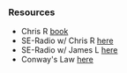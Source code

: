 
### Resources

* Chris R [book](https://www.amazon.com/Microservices-Patterns-examples-Chris-Richardson/dp/1617294543/ref=sr_1_1)
* SE-Radio w/ Chris R [here](https://www.se-radio.net/2019/06/episode-370-chris-richardson-on-microservice-patterns/)
* SE-Radio w/ James L [here](https://www.se-radio.net/2014/10/episode-213-james-lewis-on-microservices/)
* Conway's Law [here](https://en.wikipedia.org/wiki/Conway%27s_law)

